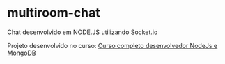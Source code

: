 # multiroom-chat
Chat desenvolvido em NODE.JS utilizando Socket.io

Projeto desenvolvido no curso: <a href="https://www.udemy.com/course/curso-completo-do-desenvolvedor-nodejs/"> Curso completo desenvolvedor NodeJs e MongoDB <a/>
